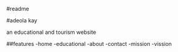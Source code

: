 #readme

#adeola kay

an educational and tourism website

##features
-home
-educational
-about
-contact
-mission
-vission
